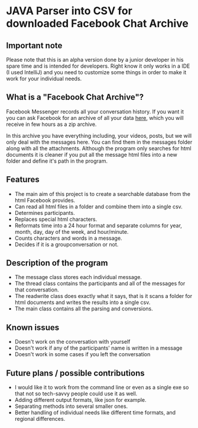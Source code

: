# JAVA Parser into CSV for downloaded Facebook Chat Archive

## Important note
Please note that this is an alpha version done by a junior developer in his spare time and is intended for developers. Right know it only works in a IDE (I used IntelliJ) and you need to customize some things in order to make it work for your individual needs.

## What is a "Facebook Chat Archive"?
Facebook Messenger records all your conversation history. If you want it you can ask Facebook for an archive of all your data [here](https://www.facebook.com/dyi), which you will receive in few hours as a zip archive.

In this archive you have everything including, your videos, posts, but we will only deal with the messages here. You can find them in the messages folder along with all the attachments. Although the program only searches for html documents it is cleaner if you put all the message html files into a new folder and define it's path in the program.

##  Features
* The main aim of this project is to create a searchable database from the html Facebook provides.
* Can read all html files in a folder and combine them into a single csv.
* Determines participants.
* Replaces special html characters.
* Reformats time into a 24 hour format and separate columns for year, month, day, day of the week, and hour/minute.
* Counts characters and words in a message.
* Decides if it is a groupconversation or not.

##  Description of the program
* The message class stores each individual message. 
* The thread class contains the participants and all of the messages for that conversation. 
* The readwrite class does exactly what it says, that is it scans a folder for html documents and writes the results into a single csv. 
* The main class contains all the parsing and conversions.

## Known issues
* Doesn't work on the conversation with yourself
* Doesn't work if any of the participants' name is written in a message
* Doesn't work in some cases if you left the conversation

## Future plans / possible contributions
* I would like it to work from the command line or even as a single exe so that not so tech-savvy people could use it as well.
* Adding different output formats, like json for example.
* Separating methods into several smaller ones.
* Better handling of individual needs like different time formats, and regional differences.
